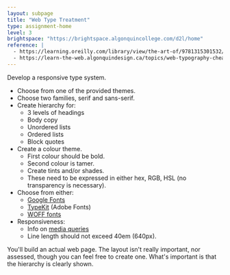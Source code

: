 ```yaml
---
layout: subpage
title: "Web Type Treatment"
type: assignment-home
level: 3
brightspace: "https://brightspace.algonquincollege.com/d2l/home"
reference: |
  - https://learning.oreilly.com/library/view/the-art-of/9781315301532/xhtml/14_Chapter08.xhtml
  - https://learn-the-web.algonquindesign.ca/topics/web-typography-cheat-sheet/#text-flow-columns
---
```

Develop a responsive type system.

- Choose from one of the provided themes.
- Choose two families, serif and sans-serif.
- Create hierarchy for:
  - 3 levels of headings
  - Body copy
  - Unordered lists
  - Ordered lists
  - Block quotes
- Create a colour theme.
  - First colour should be bold.
  - Second colour is tamer.
  - Create tints and/or shades.
  - These need to be expressed in either hex, RGB, HSL (no transparency is necessary).
- Choose from either:
  - [Google Fonts](https://fonts.google.com)
  - [TypeKit](https://fonts.adobe.com) (Adobe Fonts)
  - [WOFF fonts](https://developer.mozilla.org/en-US/docs/Web/Guide/WOFF)
- Responsiveness:
  - Info on [media queries](https://learn-the-web.algonquindesign.ca/topics/media-queries/)
  - Line length should not exceed 40em (640px).

You'll build an actual web page. The layout isn't really important, nor assessed, though you can feel free to create one. What's important is that the hierarchy is clearly shown.